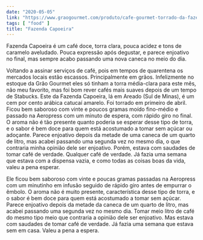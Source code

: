 ```yaml
---
date: "2020-05-05"
link: "https://www.graogourmet.com/produto/cafe-gourmet-torrado-da-fazenda-capoeira/"
tags: [ "food" ]
title: "Fazenda Capoeira"
---
```

Fazenda Capoeira é um café doce, torra clara, pouca acidez e tons de caramelo aveludado. Pouca expressão após degustar, e parece enjoativo no final, mas sempre acabo passando uma nova caneca no meio do dia.

Voltando a assinar serviços de café, pois em tempos de quarentena os mercados locais estão escassos. Principalmente em grãos. Infelizmente no estoque da Grão Gourmet eles só tinham a torra média-clara para este mês, não meu favorito, mas foi bom rever cafés mais suaves depois de um tempo de Stabucks. Este da Fazenda Capoeira, lá em Areado (Sul de Minas), é um cem por cento arábica catucaí amarelo. Foi torrado em primeiro de abril. Ficou bem saboroso com vinte e poucos gramas moído fino-médio e passado na Aeropress com um minuto de espera, com rápido giro no final. O aroma não é tão presente quanto poderia se esperar desse tipo de torra, e o sabor é bem doce para quem está acostumado a tomar sem açúcar ou adoçante. Parece enjoativo depois da metade de uma caneca de um quarto de litro, mas acabei passando uma segunda vez no mesmo dia, o que contraria minha opinião dele ser enjoativo. Porém, estava com saudades de tomar café de verdade. Qualquer café de verdade. Já fazia uma semana que estava com a dispensa vazia, e como todas as coisas boas da vida, valeu a pena esperar.

Ele ficou bem saboroso com vinte e poucas gramas passadas na Aeropress com um minutinho em infusão seguido de rápido giro antes de empurrar o êmbolo. O aroma não é muito presente, característica desse tipo de torra, e o sabor é bem doce para quem está acostumado a tomar sem açúcar. Parece enjoativo depois da metade da caneca de um quarto de litro, mas acabei passando uma segunda vez no mesmo dia. Tomar meio litro de café do mesmo tipo meio que contraria a opinião dele ser enjoativo. Mas estava com saudades de tomar café de verdade. Já fazia uma semana que estava sem em casa. Valeu a pena a espera.
